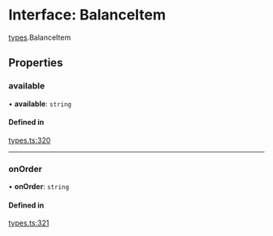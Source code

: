 # Interface: BalanceItem

[types](../modules/types.md).BalanceItem

## Properties

### available

• **available**: `string`

#### Defined in

[types.ts:320](https://github.com/Altamoon/altamoon/blob/2fc04da/app/api/types.ts#L320)

___

### onOrder

• **onOrder**: `string`

#### Defined in

[types.ts:321](https://github.com/Altamoon/altamoon/blob/2fc04da/app/api/types.ts#L321)
